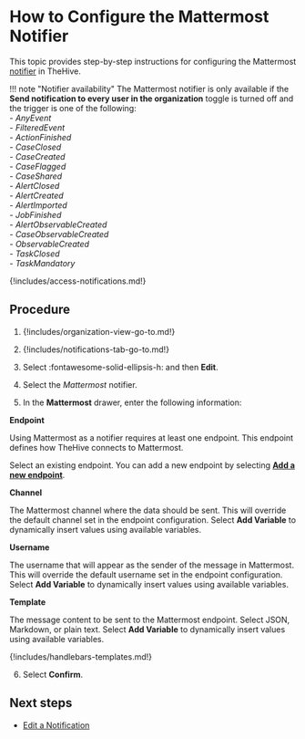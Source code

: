# How to Configure the Mattermost Notifier

This topic provides step-by-step instructions for configuring the Mattermost [notifier](../about-notifications.md#notifiers) in TheHive.

!!! note "Notifier availability"
    The Mattermost notifier is only available if the **Send notification to every user in the organization** toggle is turned off and the trigger is one of the following:  
    - *AnyEvent*  
    - *FilteredEvent*  
    - *ActionFinished*  
    - *CaseClosed*  
    - *CaseCreated*  
    - *CaseFlagged*  
    - *CaseShared*  
    - *AlertClosed*  
    - *AlertCreated*  
    - *AlertImported*  
    - *JobFinished*  
    - *AlertObservableCreated*  
    - *CaseObservableCreated*  
    - *ObservableCreated*  
    - *TaskClosed*  
    - *TaskMandatory*

{!includes/access-notifications.md!}

## Procedure

1. {!includes/organization-view-go-to.md!}

2. {!includes/notifications-tab-go-to.md!}

3. Select :fontawesome-solid-ellipsis-h: and then **Edit**.

4. Select the *Mattermost* notifier.

5. In the **Mattermost** drawer, enter the following information:

  **Endpoint**

  Using Mattermost as a notifier requires at least one endpoint. This endpoint defines how TheHive connects to Mattermost.

  Select an existing endpoint. You can add a new endpoint by selecting [**Add a new endpoint**](../../manage-endpoints/add-mattermost-endpoint.md).

  **Channel**

  The Mattermost channel where the data should be sent. This will override the default channel set in the endpoint configuration. Select **Add Variable** to dynamically insert values using available variables.

  **Username**

  The username that will appear as the sender of the message in Mattermost. This will override the default username set in the endpoint configuration. Select **Add Variable** to dynamically insert values using available variables.

  **Template**

  The message content to be sent to the Mattermost endpoint. Select JSON, Markdown, or plain text. Select **Add Variable** to dynamically insert values using available variables.

  {!includes/handlebars-templates.md!}

6. Select **Confirm**.

## Next steps

* [Edit a Notification](../edit-a-notification.md)